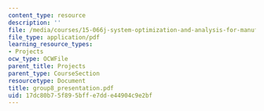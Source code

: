 ```yaml
---
content_type: resource
description: ''
file: /media/courses/15-066j-system-optimization-and-analysis-for-manufacturing-summer-2003/17dc80b75f895bffe7dde44904c9e2bf_group8_presentation.pdf
file_type: application/pdf
learning_resource_types:
- Projects
ocw_type: OCWFile
parent_title: Projects
parent_type: CourseSection
resourcetype: Document
title: group8_presentation.pdf
uid: 17dc80b7-5f89-5bff-e7dd-e44904c9e2bf
---
```

